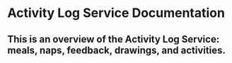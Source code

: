 # Activity Log Service Documentation

## This is an overview of the Activity Log Service: meals, naps, feedback, drawings, and activities.